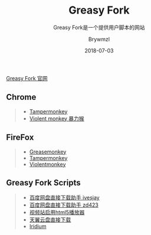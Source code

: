 ﻿---
layout:     post
title:      Greasy Fork
subtitle:   Greasy Fork是一个提供用户脚本的网站
date:       2018-07-03
author:     Brywmzl
header-img: img/post-bg-js-version.jpg
catalog: true
tags:
    - Greasy Fork
    - Tampermonkey
    - Chrome
    - 插件
---

[Greasy Fork 官网](https://greasyfork.org)  

## Chrome
>- [Tampermonkey](https://chrome.google.com/webstore/detail/tampermonkey/dhdgffkkebhmkfjojejmpbldmpobfkfo)  
>- [Violent monkey 暴力猴](https://chrome.google.com/webstore/detail/violent-monkey/jinjaccalgkegednnccohejagnlnfdag)  

## FireFox
>- [Greasemonkey](https://addons.mozilla.org/firefox/addon/greasemonkey/)
>- [Tampermonkey](https://addons.mozilla.org/firefox/addon/tampermonkey/)  
>- [Violentmonkey](https://addons.mozilla.org/firefox/addon/violentmonkey/)  

## Greasy Fork Scripts
>- [百度网盘直接下载助手 ivesjay](https://greasyfork.org/scripts/23635)  
>- [百度网盘直接下载助手 zd423](https://greasyfork.org/scripts/39776)  
>- [视频站启用html5播放器](https://greasyfork.org/scripts/30545)  
>- [天翼云盘直接下载](https://greasyfork.org/scripts/32278)  
>- [Iridium](https://greasyfork.org/scripts/37902)  